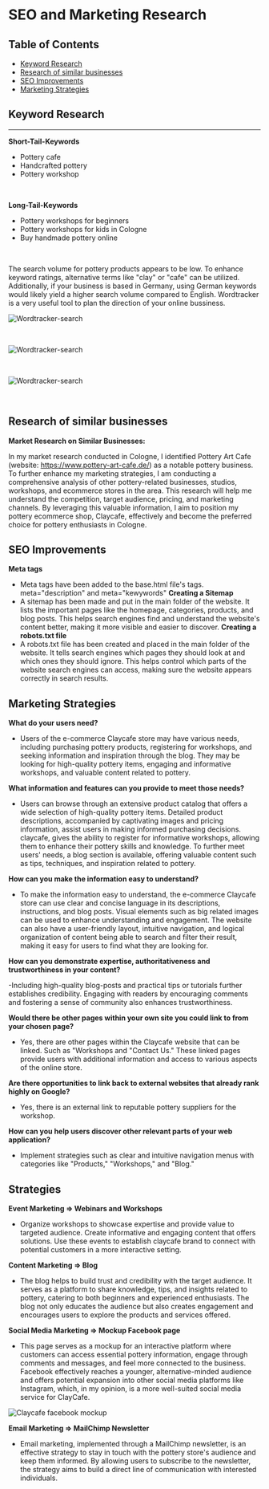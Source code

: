 # SEO and Marketing Research

## Table of Contents

- [Keyword Research](#keyword-research)
- [Research of similar businesses](#research-of-similar-businesses)
- [SEO Improvements](#seo-improvements)
- [Marketing Strategies](#marketing-strategies)

## Keyword Research

<hr>

**Short-Tail-Keywords**

- Pottery cafe
- Handcrafted pottery
- Pottery workshop

<br>

**Long-Tail-Keywords**

- Pottery workshops for beginners
- Pottery workshops for kids in Cologne
- Buy handmade pottery online

<br>

The search volume for pottery products appears to be low. To enhance keyword ratings, alternative terms like "clay" or "cafe" can be utilized. Additionally, if your business is based in Germany, using German keywords would likely yield a higher search volume compared to English. Wordtracker is a very useful tool to plan the direction of your online bussiness.

![Wordtracker-search](/media/readme/seo%20and%20marketing/pottery-workshop.png)

<br>

![Wordtracker-search](/media/readme/seo%20and%20marketing/pottery-cafe-search.png)

<br>

![Wordtracker-search](/media/readme/seo%20and%20marketing/buy%20handmade-search.png)

<br>


## Research of similar businesses

**Market Research on Similar Businesses:**

In my market research conducted in Cologne, I identified Pottery Art Cafe (website: https://www.pottery-art-cafe.de/) as a notable pottery business. To further enhance my marketing strategies, I am conducting a comprehensive analysis of other pottery-related businesses, studios, workshops, and ecommerce stores in the area. This research will help me understand the competition, target audience, pricing, and marketing channels. By leveraging this valuable information, I aim to position my pottery ecommerce shop, Claycafe, effectively and become the preferred choice for pottery enthusiasts in Cologne.

## SEO Improvements

**Meta tags**

- Meta tags have been added to the base.html file's tags. meta="description" and meta="kewywords"
  **Creating a Sitemap**
- A sitemap has been made and put in the main folder of the website. It lists the important pages like the homepage, categories, products, and blog posts. This helps search engines find and understand the website's content better, making it more visible and easier to discover.
  **Creating a robots.txt file**
- A robots.txt file has been created and placed in the main folder of the website. It tells search engines which pages they should look at and which ones they should ignore. This helps control which parts of the website search engines can access, making sure the website appears correctly in search results.

## Marketing Strategies

**What do your users need?**
<br>

- Users of the e-commerce Claycafe store may have various needs, including purchasing pottery products, registering for workshops, and seeking information and inspiration through the blog. They may be looking for high-quality pottery items, engaging and informative workshops, and valuable content related to pottery.

**What information and features can you provide to meet those needs?**
<br>
- Users can browse through an extensive product catalog that offers a wide selection of high-quality pottery items. Detailed product descriptions, accompanied by captivating images and pricing information, assist users in making informed purchasing decisions. claycafe, gives the ability to register for informative workshops, allowing them to enhance their pottery skills and knowledge. To further meet users' needs, a blog section is available, offering valuable content such as tips, techniques, and inspiration related to pottery.

**How can you make the information easy to understand?**
<br>

- To make the information easy to understand, the e-commerce Claycafe store can use clear and concise language in its descriptions, instructions, and blog posts. Visual elements such as big related images can be used to enhance understanding and engagement. The website can also have a user-friendly layout, intuitive navigation, and logical organization of content being able to search and filter their result, making it easy for users to find what they are looking for.

**How can you demonstrate expertise, authoritativeness and trustworthiness in your content?**
<br>

-Including high-quality blog-posts and practical tips or tutorials further establishes credibility. Engaging with readers by encouraging comments and fostering a sense of community also enhances trustworthiness.

**Would there be other pages within your own site you could link to from your chosen page?**
<br>

- Yes, there are other pages within the Claycafe website that can be linked. Such as "Workshops and "Contact Us." These linked pages provide users with additional information and access to various aspects of the online store.

**Are there opportunities to link back to external websites that already rank highly on Google?**
<br>

- Yes, there is an external link to reputable pottery suppliers for the workshop.

**How can you help users discover other relevant parts of your web application?**
<br>

- Implement strategies such as clear and intuitive navigation menus with categories like "Products," "Workshops," and "Blog."

## Strategies

**Event Marketing => Webinars and Workshops**

- Organize workshops to showcase expertise and provide value to targeted audience. Create informative and engaging content that offers solutions. Use these events to establish claycafe brand to connect with potential customers in a more interactive setting.

**Content Marketing => Blog**

- The blog helps to build trust and credibility with the target audience. It serves as a platform to share knowledge, tips, and insights related to pottery, catering to both beginners and experienced enthusiasts. The blog not only educates the audience but also creates engagement and encourages users to explore the products and services offered.

**Social Media Marketing => Mockup Facebook page**

- This page serves as a mockup for an interactive platform where customers can access essential pottery information, engage through comments and messages, and feel more connected to the business. Facebook effectively reaches a younger, alternative-minded audience and offers potential expansion into other social media platforms like Instagram, which, in my opinion, is a more well-suited social media service for ClayCafe.

![Claycafe facebook mockup](/media/readme/seo%20and%20marketing/ClayCafe-facebook.png)

**Email Marketing => MailChimp Newsletter**

- Email marketing, implemented through a MailChimp newsletter, is an effective strategy to stay in touch with the pottery store's audience and keep them informed. By allowing users to subscribe to the newsletter, the strategy aims to build a direct line of communication with interested individuals.
